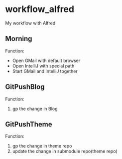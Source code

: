 # workflow_alfred
My workflow with Alfred





## Morning

Function:
- Open GMail with default browser
- Open IntelliJ with special path
- Start GMail and IntelliJ together


## GitPushBlog

Function:
1. gp the change in Blog

## GitPushTheme

Function:
1. gp the change in theme repo
2. update the change in submodule repo(theme repo)